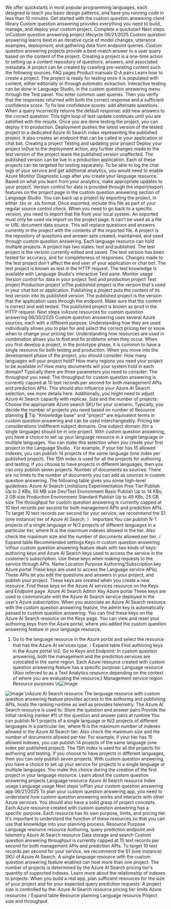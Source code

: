 We offer quickstarts in most popular programming languages, each designed to teach you
basic design patterns, and have you running code in less than 10 minutes.
Get started with the custom question answering client library
Custom question answering provides everything you need to build, manage, and deploy your
custom project.
Complete a quickstart
Next steps
\nCustom question answering project
lifecycle
06/21/2025
Custom question answering learns best in an iterative cycle of model changes, utterance
examples, deployment, and gathering data from endpoint queries.
Custom question answering projects provide a best-match answer to a user query based on
the content of the project. Creating a project is a one-time action to setting up a content
repository of questions, answers, and associated metadata. A project can be created by
crawling pre-existing content such the following sources:
FAQ pages
Product manuals
Q-A pairs
Learn how to create a project.
The project is ready for testing once it is populated with content, either editorially or through
automatic extraction. Interactive testing can be done in Language Studio, in the custom
question answering menu through the Test panel. You enter common user queries. Then you
verify that the responses returned with both the correct response and a sufficient confidence
score.
To fix low confidence scores: add alternate questions.
When a query incorrectly returns the default response: add new answers to the correct
question.
This tight loop of test-update continues until you are satisfied with the results.
Once you are done testing the project, you can deploy it to production. Deployment pushes
the latest version of the tested project to a dedicated Azure AI Search index representing the
published project. It also creates an endpoint that can be called in your application or chat bot.
Creating a project
Testing and updating your project
Deploy your project
\nDue to the deployment action, any further changes made to the test version of the project
leave the published version unaffected. The published version can be live in a production
application.
Each of these projects can be targeted for testing separately.
To be able to log the chat logs of your service and get additional analytics, you would need to
enable Azure Monitor Diagnostic Logs after you create your language resource.
Based on what you learn from your analytics, make appropriate updates to your project.
Version control for data is provided through the import/export features on the project page in
the custom question answering section of Language Studio.
You can back up a project by exporting the project, in either .tsv  or .xls  format. Once
exported, include this file as part of your regular source control check.
When you need to go back to a specific version, you need to import that file from your local
system. An exported must only be used via import on the project page. It can't be used as a file
or URL document data source. This will replace questions and answers currently in the project
with the contents of the imported file.
A project is the repository of questions and answer sets created, maintained, and used through
custom question answering. Each language resource can hold multiple projects.
A project has two states: test and published.
The test project is the version currently edited and saved. The test version has been tested for
accuracy, and for completeness of responses. Changes made to the test project don't affect the
end user of your application or chat bot. The test project is known as test  in the HTTP request.
The test  knowledge is available with Language Studio's interactive Test pane.
Monitor usage
Version control for data in your project
Test and production project
Test project
Production project
\nThe published project is the version that's used in your chat bot or application. Publishing a
project puts the content of its test version into its published version. The published project is
the version that the application uses through the endpoint. Make sure that the content is
correct and well tested. The published project is known as prod  in the HTTP request.
Next steps
\nAzure resources for custom question
answering
06/30/2025
Custom question answering uses several Azure sources, each with a different purpose.
Understanding how they are used individually allows you to plan for and select the correct
pricing tier or know when to change your pricing tier. Understanding how resources are used
in combination allows you to find and fix problems when they occur.
When you first develop a project, in the prototype phase, it is common to have a single
resource for both testing and production.
When you move into the development phase of the project, you should consider:
How many languages will your project hold?
How many regions you need your project to be available in?
How many documents will your system hold in each domain?
Typically there are three parameters you need to consider:
The throughput you need:
The throughput for custom question answering is currently capped at 10 text records
per second for both management APIs and prediction APIs.
This should also influence your Azure AI Search selection, see more details here.
Additionally, you might need to adjust Azure AI Search capacity with replicas.
Size and the number of projects: Choose the appropriate Azure search SKU
 for your
scenario. Typically, you decide the number of projects you need based on number of
Resource planning
 Tip
"Knowledge base" and "project" are equivalent terms in custom question answering and
can be used interchangeably.
Pricing tier considerations
\ndifferent subject domains. One subject domain (for a single language) should be in one
project.
With custom question answering, you have a choice to set up your language resource in a
single language or multiple languages. You can make this selection when you create your
first project in the Language Studio
.
For example, if your tier has 15 allowed indexes, you can publish 14 projects of the same
language (one index per published project). The 15th index is used for all the projects for
authoring and testing. If you choose to have projects in different languages, then you can
only publish seven projects.
Number of documents as sources: There are no limits to the number of documents you
can add as sources in custom question answering.
The following table gives you some high-level guidelines.
Azure AI Search
Limitations
Experimentation
Free Tier
Publish Up to 2 KBs, 50 MB size
Dev/Test Environment
Basic
Publish Up to 14 KBs, 2 GB size
Production Environment
Standard
Publish Up to 49 KBs, 25 GB size
The throughput for custom question answering is currently capped at 10 text records per
second for both management APIs and prediction APIs. To target 10 text records per second
for your service, we recommend the S1 (one instance) tier of Azure AI Search.
） Important
You can publish N-1 projects of a single language or N/2 projects of different
languages in a particular tier, where N is the maximum indexes allowed in the tier.
Also check the maximum size and the number of documents allowed per tier.
ﾉ
Expand table
Recommended settings
Keys in custom question answering
\nYour custom question answering feature deals with two kinds of keys: authoring keys and
Azure AI Search keys used to access the service in the customer’s subscription.
Use these keys when making requests to the service through APIs.
Name
Location
Purpose
Authoring/Subscription
key
Azure
portal
These keys are used to access the Language service APIs). These
APIs let you edit the questions and answers in your project, and
publish your project. These keys are created when you create a
new resource.
Find these keys on the Azure AI services resource on the Keys
and Endpoint page.
Azure AI Search Admin
Key
Azure
portal
These keys are used to communicate with the Azure AI Search
service deployed in the user’s Azure subscription. When you
associate an Azure AI Search resource with the custom question
answering feature, the admin key is automatically passed to
custom question answering.
You can find these keys on the Azure AI Search resource on the
Keys page.
You can view and reset your authoring keys from the Azure portal, where you added the
custom question answering feature in your language resource.
1. Go to the language resource in the Azure portal and select the resource that has the
Azure AI services type:
ﾉ
Expand table
Find authoring keys in the Azure portal
\n2. Go to Keys and Endpoint:
In custom question answering, both the management and the prediction services are colocated
in the same region.
Each Azure resource created with custom question answering feature has a specific purpose:
Language resource (Also referred to as a Text Analytics resource depending on the
context of where you are evaluating the resource.)
Management service region
Resource purposes
\n![Image](images/page1128_image1.png)

![Image](images/page1128_image2.png)
\nAzure AI Search resource
The language resource with custom question answering feature provides access to the
authoring and publishing APIs, hosts the ranking runtime as well as provides telemetry.
The Azure AI Search resource is used to:
Store the question and answer pairs
Provide the initial ranking (ranker #1) of the question and answer pairs at runtime
You can publish N-1 projects of a single language or N/2 projects of different languages in a
particular tier, where N is the maximum number of indexes allowed in the Azure AI Search tier.
Also check the maximum size and the number of documents allowed per tier.
For example, if your tier has 15 allowed indexes, you can publish 14 projects of the same
language (one index per published project). The 15th index is used for all the projects for
authoring and testing. If you choose to have projects in different languages, then you can only
publish seven projects.
With custom question answering, you have a choice to set up your service for projects in a
single language or multiple languages. You make this choice during the creation of the first
project in your language resource.
Learn about the custom question answering projects
Language resource
Azure AI Search resource
Index usage
Language usage
Next steps
\nPlan your custom question answering app
06/21/2025
To plan your custom question answering app, you need to understand how custom question
answering works and interacts with other Azure services. You should also have a solid grasp of
project concepts.
Each Azure resource created with custom question answering has a specific purpose. Each
resource has its own purpose, limits, and pricing tier. It's important to understand the function
of these resources so that you can use that knowledge into your planning process.
Resource
Purpose
Language resource resource
Authoring, query prediction endpoint and telemetry
Azure AI Search resource
Data storage and search
Custom question answering throughput is currently capped at 10 text records per second for
both management APIs and prediction APIs. To target 10 text records per second for your
service, we recommend the S1 (one instance) SKU of Azure AI Search.
A single language resource with the custom question answering feature enabled can host more
than one project. The number of projects is determined by the Azure AI Search pricing tier's
quantity of supported indexes. Learn more about the relationship of indexes to projects.
When you build a real app, plan sufficient resources for the size of your project and for your
expected query prediction requests.
A project size is controlled by the:
Azure AI Search resource pricing tier limits
Azure resources
ﾉ
Expand table
Resource planning
Language resource
Project size and throughput